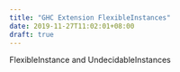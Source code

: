 ```yaml
---
title: "GHC Extension FlexibleInstances"
date: 2019-11-27T11:02:01+08:00
draft: true
---
```


FlexibleInstance and UndecidableInstances
